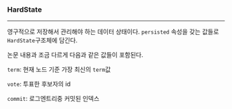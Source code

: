 ### HardState

<hr>

영구적으로 저장해서 관리해야 하는 데이터 상태이다. `persisted` 속성을 갖는 값들로 `HardState`구조체에 담긴다.

논문 내용과 조금 다르게 다음과 같은 값들이 포함된다.

`term`: 현재 노드 기준 가장 최신의 `term`값

`vote`: 투표한 후보자의 id

`commit`: 로그엔트리중 커밋된 인덱스